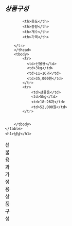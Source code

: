 <!DOCTYPE html>
<html lang="en">
<head>
    <meta charset="UTF-8">
    <meta http-equiv="X-UA-Compatible" content="IE=edge">
    <meta name="viewport" content="width=device-width, initial-scale=1.0">
    <title>Document</title>
</head>
<body>
    <h2><em>상품구성</em></h2>
    <table>
        <caption>선물용과 가정용 상품 구성</caption>
        <thead>
        <tr>
            
            <th>용도</th>
            <th>중량</th>
            <th>개수</th>
            <th>가격</th>
            
        </tr>
        </thead>
        <tbody>
            <tr>
              <td>선물용</td>
              <td>3kg</td>
              <td>11~16과</td>
              <td>35,000원</td>
            </tr>
            <tr>
                <td>선물용</td>
                <td>5kg</td>
                <td>18~26과</td>
                <td>52,000원</td>
            </tr>
            
            
        </tbody>
    </table>
    <h1>냠냠</h1>
</body>
</html>
